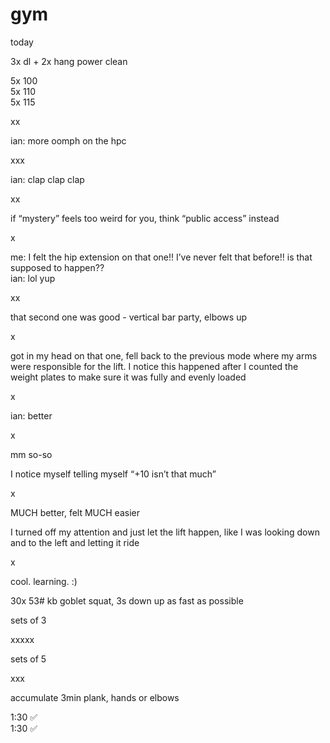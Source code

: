# gym

today

3x dl + 2x hang power clean

5x 100\
5x 110\
5x 115

xx

ian: more oomph on the hpc

xxx

ian: clap clap clap

xx

if “mystery” feels too weird for you, think “public access” instead

x

me: I felt the hip extension on that one!! I’ve never felt that before!! is that supposed to happen??\
ian: lol yup

xx

that second one was good - vertical bar party, elbows up

x

got in my head on that one, fell back to the previous mode where my arms were responsible for the lift. I notice this happened after I counted the weight plates to make sure it was fully and evenly loaded

x

ian: better

x

mm so-so

I notice myself telling myself “+10 isn’t that much”

x

MUCH better, felt MUCH easier

I turned off my attention and just let the lift happen, like I was looking down and to the left and letting it ride

x

cool. learning. :)

30x 53# kb goblet squat, 3s down up as fast as possible

sets of 3

xxxxx

sets of 5

xxx

accumulate 3min plank, hands or elbows

1:30 ✅\
1:30 ✅
